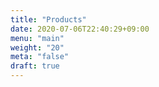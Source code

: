 ```yaml
---
title: "Products"
date: 2020-07-06T22:40:29+09:00
menu: "main"
weight: "20"
meta: "false"
draft: true
---
```


